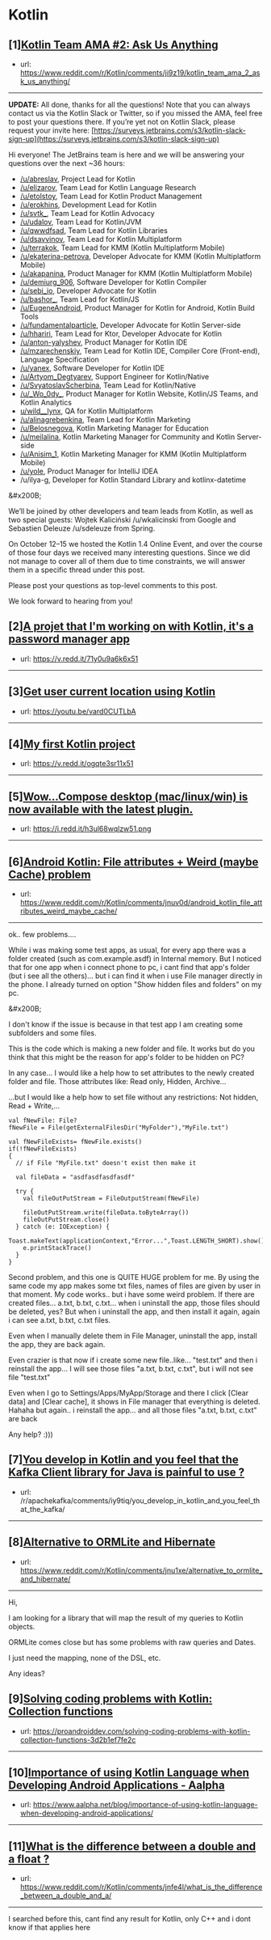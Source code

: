# Kotlin
## [1][Kotlin Team AMA #2: Ask Us Anything](https://www.reddit.com/r/Kotlin/comments/ji9z19/kotlin_team_ama_2_ask_us_anything/)
- url: https://www.reddit.com/r/Kotlin/comments/ji9z19/kotlin_team_ama_2_ask_us_anything/
---
**UPDATE:** All done, thanks for all the questions! Note that you can always contact us via the Kotlin Slack or Twitter, so if you missed the AMA, feel free to post your questions there. If you’re yet not on Kotlin Slack, please request your invite here: [https://surveys.jetbrains.com/s3/kotlin-slack-sign-up](https://surveys.jetbrains.com/s3/kotlin-slack-sign-up)

Hi everyone! The JetBrains team is here and we will be answering your questions over the next \~36 hours:

* [/u/abreslav](https://www.reddit.com/u/abreslav/), Project Lead for Kotlin
* [/u/elizarov](https://www.reddit.com/u/elizarov/), Team Lead for Kotlin Language Research
* [/u/etolstoy](https://www.reddit.com/user/etolstoy/), Team Lead for Kotlin Product Management
* [/u/erokhins](https://www.reddit.com/user/erokhins), Development Lead for Kotlin
* [/u/svtk\_](https://www.reddit.com/u/svtk_/), Team Lead for Kotlin Advocacy
* [/u/udalov](https://www.reddit.com/user/udalov/), Team Lead for Kotlin/JVM
* [/u/qwwdfsad](https://www.reddit.com/user/qwwdfsad/), Team Lead for Kotlin Libraries
* [/u/dsavvinov](https://www.reddit.com/user/dsavvinov/), Team Lead for Kotlin Multiplatform
* [/u/terrakok](https://www.reddit.com/user/terrakok/), Team Lead for KMM (Kotlin Multiplatform Mobile)
* [/u/ekaterina-petrova](https://www.reddit.com/user/ekaterina-petrova/), Developer Advocate for KMM (Kotlin Multiplatform Mobile)
* [/u/akapanina](https://www.reddit.com/user/akapanina/), Product Manager for KMM (Kotlin Multiplatform Mobile)
* [/u/demiurg\_906](https://www.reddit.com/user/demiurg_906/), Software Developer for Kotlin Compiler
* [/u/sebi\_io](https://www.reddit.com/user/sebi_io/), Developer Advocate for Kotlin
* [/u/bashor\_](https://www.reddit.com/user/bashor_), Team Lead for Kotlin/JS
* [/u/EugeneAndroid](https://www.reddit.com/user/EugeneAndroid/), Product Manager for Kotlin for Android, Kotlin Build Tools
* [/u/fundamentalparticle](https://www.reddit.com/user/fundamentalparticle/), Developer Advocate for Kotlin Server-side
* [/u/hhariri](https://www.reddit.com/u/hhariri/), Team Lead for Ktor, Developer Advocate for Kotlin
* [/u/anton-yalyshev](https://www.reddit.com/user/anton-yalyshev/), Product Manager for Kotlin IDE
* [/u/mzarechenskiy](https://www.reddit.com/user/mzarechenskiy), Team Lead for Kotlin IDE, Compiler Core (Front-end), Language Specification
* [/u/yanex](https://www.reddit.com/user/yanex/), Software Developer for Kotlin IDE
* [/u/Artyom\_Degtyarev](https://www.reddit.com/user/Artyom_Degtyarev/), Support Engineer for Kotlin/Native
* [/u/SvyatoslavScherbina](https://www.reddit.com/user/SvyatoslavScherbina), Team Lead for Kotlin/Native
* [/u/\_Wo\_0dy\_](https://www.reddit.com/user/_Wo_0dy_/), Product Manager for Kotlin Website, Kotlin/JS Teams, and Kotlin Analytics
* [u/wild\_\_lynx](https://www.reddit.com/user/wild__lynx/), QA for Kotlin Multiplatform
* [/u/alinagrebenkina](https://www.reddit.com/user/alinagrebenkina), Team Lead for Kotlin Marketing
* [/u/Belosnegova](https://www.reddit.com/user/Belosnegova), Kotlin Marketing Manager for Education
* [/u/meilalina](https://www.reddit.com/user/meilalina), Kotlin Marketing Manager for Community and Kotlin Server-side
* [/u/Anisim\_1](https://www.reddit.com/user/Anisim_1), Kotlin Marketing Manager for KMM (Kotlin Multiplatform Mobile)
* [/u/yole](https://www.reddit.com/user/yole/), Product Manager for IntelliJ IDEA
* /u/ilya-g, Developer for Kotlin Standard Library and kotlinx-datetime

&amp;#x200B;

We’ll be joined by other developers and team leads from Kotlin, as well as two special guests: Wojtek Kaliciński /u/wkalicinski from Google and Sebastien Deleuze /u/sdeleuze from Spring.

On October 12–15 we hosted the Kotlin 1.4 Online Event, and over the course of those four days we received many interesting questions. Since we did not manage to cover all of them due to time constraints, we will answer them in a specific thread under this post.

Please post your questions as top-level comments to this post.

We look forward to hearing from you!
## [2][A projet that I'm working on with Kotlin, it's a password manager app](https://www.reddit.com/r/Kotlin/comments/jnsuoe/a_projet_that_im_working_on_with_kotlin_its_a/)
- url: https://v.redd.it/71y0u9a6k6x51
---

## [3][Get user current location using Kotlin](https://www.reddit.com/r/Kotlin/comments/jnw2uq/get_user_current_location_using_kotlin/)
- url: https://youtu.be/vard0CUTLbA
---

## [4][My first Kotlin project](https://www.reddit.com/r/Kotlin/comments/jnaank/my_first_kotlin_project/)
- url: https://v.redd.it/ogqte3sr11x51
---

## [5][Wow...Compose desktop (mac/linux/win) is now available with the latest plugin.](https://www.reddit.com/r/Kotlin/comments/jn6wio/wowcompose_desktop_maclinuxwin_is_now_available/)
- url: https://i.redd.it/h3ul68wqlzw51.png
---

## [6][Android Kotlin: File attributes + Weird (maybe Cache) problem](https://www.reddit.com/r/Kotlin/comments/jnuv0d/android_kotlin_file_attributes_weird_maybe_cache/)
- url: https://www.reddit.com/r/Kotlin/comments/jnuv0d/android_kotlin_file_attributes_weird_maybe_cache/
---
ok.. few problems....

While i was making some test apps, as usual, for every app there was a folder created (such as com.example.asdf) in Internal memory. But I noticed that for one app when i connect phone to pc, i cant find that app's folder (but i see all the others)... but i can find it when i use File manager directly in the phone. I already turned on option "Show hidden files and folders" on my pc.

&amp;#x200B;

I don't know if the issue is because in that test app I am creating some subfolders and some files.

This is the code which is making a new folder and file. It works but do you think that this might be the reason for app's folder to be hidden on PC?

In any case... I would like a help how to set attributes to the newly created folder and file. Those attributes like: Read only, Hidden, Archive...

...but I would like a help how to set file without any restrictions: Not hidden, Read + Write,...

    val fNewFile: File?
    fNewFile = File(getExternalFilesDir("MyFolder"),"MyFile.txt")
    
    val fNewFileExists= fNewFile.exists()
    if(!fNewFileExists)
    {
      // if File "MyFile.txt" doesn't exist then make it
    
      val fileData = "asdfasdfasdfasdf"
    
      try {
        val fileOutPutStream = FileOutputStream(fNewFile)
    
        fileOutPutStream.write(fileData.toByteArray())
        fileOutPutStream.close()
      } catch (e: IOException) {
        Toast.makeText(applicationContext,"Error...",Toast.LENGTH_SHORT).show()
        e.printStackTrace()
      }
    }

Second problem, and this one is QUITE HUGE problem for me. By using the same code my app makes some txt files, names of files are given by user in that moment. My code works.. but i have some weird problem.  If there are created files... a.txt, b.txt, c.txt... when i uninstall the app, those files should be deleted, yes? But when i uninstall the app, and then install it again, again i can see a.txt, b.txt, c.txt files.

Even when I manually delete them in File Manager, uninstall the app, install the app, they are back again.

Even crazier is that now if i create some new file..like... "test.txt" and then i reinstall the app... I will see those files "a.txt, b.txt, c.txt", but i will not see file "test.txt"

Even when I go to Settings/Apps/MyApp/Storage and there I click \[Clear data\] and \[Clear cache\], it shows in File manager that everything is deleted. Hahaha but again.. i reinstall the app... and all those files "a.txt, b.txt, c.txt" are back

Any help? :)))
## [7][You develop in Kotlin and you feel that the Kafka Client library for Java is painful to use ?](https://www.reddit.com/r/Kotlin/comments/jnuk6n/you_develop_in_kotlin_and_you_feel_that_the_kafka/)
- url: /r/apachekafka/comments/iy9tiq/you_develop_in_kotlin_and_you_feel_that_the_kafka/
---

## [8][Alternative to ORMLite and Hibernate](https://www.reddit.com/r/Kotlin/comments/jnu1xe/alternative_to_ormlite_and_hibernate/)
- url: https://www.reddit.com/r/Kotlin/comments/jnu1xe/alternative_to_ormlite_and_hibernate/
---
Hi,

I am looking for a library that will map the result of my queries to Kotlin objects.

ORMLite comes close but has some problems with raw queries and Dates.

I just need the mapping, none of the DSL, etc.

Any ideas?
## [9][Solving coding problems with Kotlin: Collection functions](https://www.reddit.com/r/Kotlin/comments/jni6bz/solving_coding_problems_with_kotlin_collection/)
- url: https://proandroiddev.com/solving-coding-problems-with-kotlin-collection-functions-3d2b1ef7fe2c
---

## [10][Importance of using Kotlin Language when Developing Android Applications - Aalpha](https://www.reddit.com/r/Kotlin/comments/jnqq02/importance_of_using_kotlin_language_when/)
- url: https://www.aalpha.net/blog/importance-of-using-kotlin-language-when-developing-android-applications/
---

## [11][What is the difference between a double and a float ?](https://www.reddit.com/r/Kotlin/comments/jnfe4l/what_is_the_difference_between_a_double_and_a/)
- url: https://www.reddit.com/r/Kotlin/comments/jnfe4l/what_is_the_difference_between_a_double_and_a/
---
 I searched before this, cant find any result for Kotlin, only C++ and i dont know if that applies here
